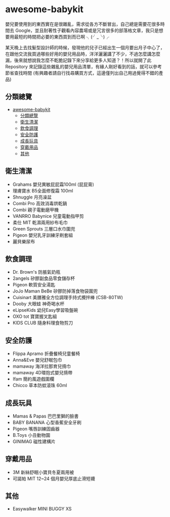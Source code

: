 # awesome-babykit
嬰兒要使用到的東西實在是很雜亂，需求從各方不斷冒出，自己總是需要花很多時間去 Google，並且耐著性子觀看內容農場或是冗言很多的部落格文章，我只是想要用最短的時間把必要的東西買到而已啊 ╮(╯_╰)╭

某天晚上去找髮型設計師的時候，發現他的兒子已經出生一個月要出月子中心了，在跟他交流我買過哪些好用的嬰兒用品時，洋洋灑灑講了不少，不過怎麼講怎麼漏，後來就想說我怎麼不乾脆記錄下來分享給更多人知道？！所以就開了此 Repository 來記錄這些雜亂的嬰兒用品清單，有緣人剛好看到的話，就可以參考節省查找時間 (有興趣者請自行找尋購買方式，這邊僅列出自己用過覺得不錯的產品)

## 分類總覽
- [awesome-babykit](#awesome-babykit)
  - [分類總覽](#分類總覽)
  - [衛生清潔](#衛生清潔)
  - [飲食調理](#飲食調理)
  - [安全防護](#安全防護)
  - [成長玩具](#成長玩具)
  - [穿戴用品](#穿戴用品)
  - [其他](#其他)

## 衛生清潔
* Grahams 嬰兒異敏屁屁霜100ml (屁屁膏)
* 理膚寶水 B5全面修復霜 100ml
* Shnuggle 月亮澡盆
* Combi Pro 高效消毒烘乾鍋
* Combi 親子電動磨甲機
* VANRRO Babynice 兒童電動指甲剪
* 柔仕 MIT 乾濕兩用紗布毛巾
* Green Sprouts 三層口水巾圍兜
* Pigeon 嬰兒乳牙訓練牙刷套組
* 麗貝樂尿布

## 飲食調理
* Dr. Brown's 防脹氣奶瓶
* 2angels 矽膠副食品零食儲存杯
* Pigeon 軟質安全湯匙
* JoJo Maman BeBe 矽膠防掉落食物袋圍兜
* Cuisinart 美膳雅全方位調理手持式攪拌棒 (CSB-80TW)
* Dooby 大眼蛙 神奇喝水杯
* eLipseKids 幼兒Easy學習吸盤碗
* OXO tot 寶寶握叉匙組
* KIDS CLUB 隨身料理食物剪刀

## 安全防護
* Flippa Apramo 折疊餐椅兒童餐椅
* Anna&Eve 嬰兒舒眠包巾
* mamaway 海洋拉那育兒揹巾
* mamaway 4D環抱式嬰兒揹帶
* Ifam 簡約風遊戲圍欄
* Chicco 草本防蚊滾珠 60ml

## 成長玩具
* Mamas & Papas 巴巴里獅的臉書
* BABY BANANA 心型香蕉安全牙刷
* Pigeon 嘴唇訓練固齒器
* B.Toys 小丑動物園
* GINIMAG 磁性建構片

## 穿戴用品
* 3M 新絲舒眠小寶貝冬夏兩用被
* 可諾帕 MIT 12~24 個月嬰兒厚底止滑短襪

## 其他
* Easywalker MINI BUGGY XS